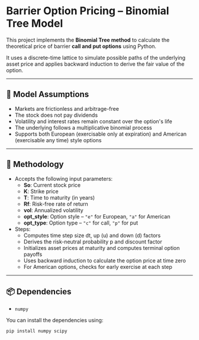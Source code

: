 # Barrier Option Pricing – Binomial Tree Model

This project implements the **Binomial Tree method** to calculate the theoretical price of barrier **call and put options** using Python.

It uses a discrete-time lattice to simulate possible paths of the underlying asset price and applies backward induction to derive the fair value of the option.

---

## 📌 Model Assumptions

- Markets are frictionless and arbitrage-free  
- The stock does not pay dividends  
- Volatility and interest rates remain constant over the option's life  
- The underlying follows a multiplicative binomial process 
- Supports both European (exercisable only at expiration) and American (exercisable any time) style options

---

## 🧮 Methodology

- Accepts the following input parameters:
  - **So**: Current stock price  
  - **K**: Strike price  
  - **T**: Time to maturity (in years)  
  - **Rf**: Risk-free rate of return  
  - **vol**: Annualized volatility
  - **opt_style**: Option style – `"e"` for European, `"a"` for American
  - **opt_type**: Option type – `"c"` for call, `"p"` for put  
- Steps:
  - Computes time step size dt, up (u) and down (d) factors
  - Derives the risk-neutral probability p and discount factor
  - Initializes asset prices at maturity and computes terminal option payoffs
  - Uses backward induction to calculate the option price at time zero
  - For American options, checks for early exercise at each step

---

## 📦 Dependencies

- `numpy`

You can install the dependencies using:

```bash
pip install numpy scipy
